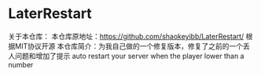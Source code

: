 # LaterRestart
关于本仓库：
本仓库原地址：https://github.com/shaokeyibb/LaterRestart/ 根据MIT协议开源
本仓库简介：为我自己做的一个修复版本，修复了之前的一个丢人问题和增加了提示
auto restart your server when the player lower than a number
